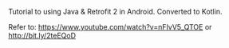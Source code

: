 Tutorial to using Java & Retrofit 2 in Android.
Converted to Kotlin.

Refer to: https://www.youtube.com/watch?v=nFIvV5_QTOE or http://bit.ly/2teEQoD
